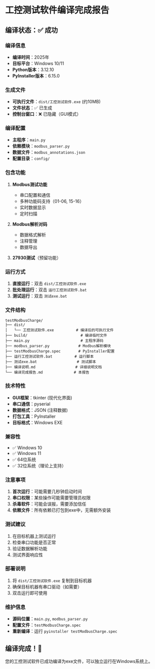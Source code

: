 # 工控测试软件编译完成报告

## 编译状态：✅ 成功

### 编译信息
- **编译时间**：2025年
- **目标平台**：Windows 10/11
- **Python版本**：3.12.10
- **PyInstaller版本**：6.15.0

### 生成文件
- **可执行文件**：`dist/工控测试软件.exe` (约10MB)
- **文件状态**：✅ 已生成
- **控制台窗口**：❌ 已隐藏（GUI模式）

### 编译配置
- **主程序**：`main.py`
- **依赖模块**：`modbus_parser.py`
- **数据文件**：`modbus_annotations.json`
- **配置目录**：`config/`

### 包含功能
1. **Modbus测试功能**
   - 串口配置和通信
   - 多种功能码支持（01-06, 15-16）
   - 实时数据显示
   - 定时扫描

2. **Modbus解析对码**
   - 数据格式解析
   - 注释管理
   - 数据导出

3. **27930测试**（预留功能）

### 运行方式
1. **直接运行**：双击 `dist/工控测试软件.exe`
2. **批处理运行**：双击 `运行工控测试软件.bat`
3. **测试运行**：双击 `测试exe.bat`

### 文件结构
```
testModbusCharge/
├── dist/
│   └── 工控测试软件.exe          # 编译后的可执行文件
├── build/                        # 编译临时文件
├── main.py                       # 主程序源码
├── modbus_parser.py             # Modbus解析模块
├── testModbusCharge.spec        # PyInstaller配置
├── 运行工控测试软件.bat          # 运行脚本
├── 测试exe.bat                  # 测试脚本
├── 编译说明.md                  # 详细说明文档
└── 编译完成报告.md              # 本报告
```

### 技术特性
- **GUI框架**：tkinter (现代化界面)
- **串口通信**：pyserial
- **数据格式**：JSON (注释数据)
- **打包工具**：PyInstaller
- **目标格式**：Windows EXE

### 兼容性
- ✅ Windows 10
- ✅ Windows 11
- ✅ 64位系统
- ✅ 32位系统（理论上支持）

### 注意事项
1. **首次运行**：可能需要几秒钟启动时间
2. **串口权限**：某些操作可能需要管理员权限
3. **杀毒软件**：可能会误报，需要添加信任
4. **依赖文件**：所有依赖已打包到exe中，无需额外安装

### 测试建议
1. 在目标机器上测试运行
2. 检查串口功能是否正常
3. 验证数据解析功能
4. 测试界面响应性

### 部署说明
1. 将 `dist/工控测试软件.exe` 复制到目标机器
2. 确保目标机器有串口驱动（如需要）
3. 双击运行即可使用

### 维护信息
- **源码位置**：`main.py`, `modbus_parser.py`
- **配置文件**：`testModbusCharge.spec`
- **重新编译**：运行 `pyinstaller testModbusCharge.spec`

## 编译完成！🎉

您的工控测试软件已成功编译为exe文件，可以独立运行在Windows系统上。 